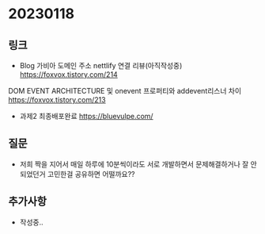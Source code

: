# 20230118

## 링크
- Blog
 가비아 도메인 주소 nettlify 연결 리뷰(아직작성중)
 https://foxvox.tistory.com/214

 DOM EVENT ARCHITECTURE 및 onevent 프로퍼티와 addevent리스너 차이
 https://foxvox.tistory.com/213

- 과제2 최종배포완료 
 https://bluevulpe.com/


## 질문
- 저희 짝을 지어서 매일 하루에 10분씩이라도 서로 개발하면서 문제해결하거나 잘 안되었던거 고민한걸 공유하면 어떨까요??

## 추가사항
- 작성중..
